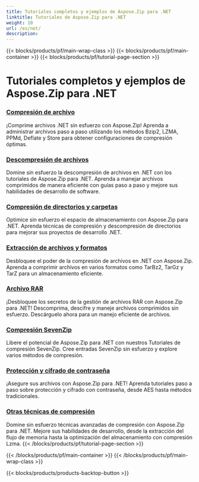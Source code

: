 ```yaml
---
title: Tutoriales completos y ejemplos de Aspose.Zip para .NET
linktitle: Tutoriales de Aspose.Zip para .NET
weight: 10
url: /es/net/
description:
---
```


{{< blocks/products/pf/main-wrap-class >}}
{{< blocks/products/pf/main-container >}}
{{< blocks/products/pf/tutorial-page-section >}}

# Tutoriales completos y ejemplos de Aspose.Zip para .NET


### [Compresión de archivo](./file-compression/)
¡Comprime archivos .NET sin esfuerzo con Aspose.Zip! Aprenda a administrar archivos paso a paso utilizando los métodos Bzip2, LZMA, PPMd, Deflate y Store para obtener configuraciones de compresión óptimas.
### [Descompresión de archivos](./file-decompression/)
Domine sin esfuerzo la descompresión de archivos en .NET con los tutoriales de Aspose.Zip para .NET. Aprenda a manejar archivos comprimidos de manera eficiente con guías paso a paso y mejore sus habilidades de desarrollo de software.
### [Compresión de directorios y carpetas](./directory-and-folder-compression/)
Optimice sin esfuerzo el espacio de almacenamiento con Aspose.Zip para .NET. Aprenda técnicas de compresión y descompresión de directorios para mejorar sus proyectos de desarrollo .NET.
### [Extracción de archivos y formatos](./archive-extraction-and-formats/)
Desbloquee el poder de la compresión de archivos en .NET con Aspose.Zip. Aprenda a comprimir archivos en varios formatos como TarBz2, TarGz y TarZ para un almacenamiento eficiente.
### [Archivo RAR](./rar-archive/)
¡Desbloquee los secretos de la gestión de archivos RAR con Aspose.Zip para .NET! Descomprima, descifre y maneje archivos comprimidos sin esfuerzo. Descárguelo ahora para un manejo eficiente de archivos.
### [Compresión SevenZip](./sevenzip-compression/)
Libere el potencial de Aspose.Zip para .NET con nuestros Tutoriales de compresión SevenZip. Cree entradas SevenZip sin esfuerzo y explore varios métodos de compresión.
### [Protección y cifrado de contraseña](./password-protection-and-encryption/)
¡Asegure sus archivos con Aspose.Zip para .NET! Aprenda tutoriales paso a paso sobre protección y cifrado con contraseña, desde AES hasta métodos tradicionales. 
### [Otras técnicas de compresión](./other-compression-techniques/)
Domine sin esfuerzo técnicas avanzadas de compresión con Aspose.Zip para .NET. Mejore sus habilidades de desarrollo, desde la extracción del flujo de memoria hasta la optimización del almacenamiento con compresión Lzma.
{{< /blocks/products/pf/tutorial-page-section >}}

{{< /blocks/products/pf/main-container >}}
{{< /blocks/products/pf/main-wrap-class >}}

{{< blocks/products/products-backtop-button >}}
